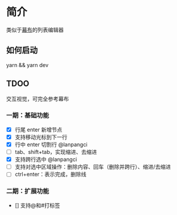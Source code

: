 # 简介

类似于[幕布](https://mubu.com)的列表编辑器

## 如何启动

yarn && yarn dev

## TDOO

交互视觉，可完全参考幕布

### 一期：基础功能

- [x] 行尾 enter 新增节点
- [x] 支持移动光标到下一行
- [x] 行中 enter 切割行 @lanpangci
- [ ] tab、shift+tab，实现缩进、去缩进
- [x] 支持跨行选中 @lanpangci
- [ ] 支持对选中区域操作：删除内容、回车（删除并跨行）、缩进/去缩进
- [ ] ctrl+enter：表示完成，删除线

### 二期：扩展功能

- [] 支持@和#打标签
